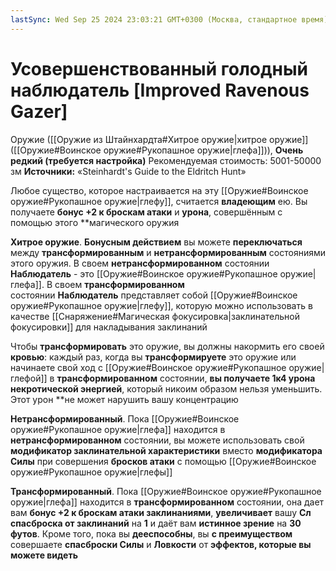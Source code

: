 ```yaml
---
lastSync: Wed Sep 25 2024 23:03:21 GMT+0300 (Москва, стандартное время)
---
```

# Усовершенствованный голодный наблюдатель [Improved Ravenous Gazer]

Оружие ([[Оружие из Штайнхардта#Хитрое оружие|хитрое оружие]] ([[Оружие#Воинское оружие#Рукопашное оружие|глефа]])), **Очень редкий (требуется настройка)**
Рекомендуемая стоимость: 5001-50000 зм
**Источники:** «Steinhardt's Guide to the Eldritch Hunt»

Любое существо, которое настраивается на эту [[Оружие#Воинское оружие#Рукопашное оружие|глефу]], считается **владеющим** ею. Вы получаете **бонус +2 к броскам атаки** и **урона**, совершённым с помощью этого **магического оружия

**Хитрое оружие**. **Бонусным действием** вы можете **переключаться** между **трансформированным** и **нетрансформированным** состояниями этого оружия. В своем **нетрансформированном** состоянии **Наблюдатель** - это [[Оружие#Воинское оружие#Рукопашное оружие|глефа]]. В своем **трансформированном** состоянии **Наблюдатель** представляет собой [[Оружие#Воинское оружие#Рукопашное оружие|глефу]], которую можно использовать в качестве [[Снаряжение#Магическая фокусировка|заклинательной фокусировки]] для накладывания заклинаний

Чтобы **трансформировать** это оружие, вы должны накормить его своей **кровью**: каждый раз, когда вы **трансформируете** это оружие или начинаете свой ход с [[Оружие#Воинское оружие#Рукопашное оружие|глефой]] в **трансформированном** состоянии, **вы получаете 1к4 урона некротической энергией**, который никоим образом нельзя уменьшить. Этот урон **не может нарушить вашу концентрацию

**Нетрансформированный**. Пока [[Оружие#Воинское оружие#Рукопашное оружие|глефа]] находится в **нетрансформированном** состоянии, вы можете использовать свой **модификатор заклинательной характеристики** вместо **модификатора Силы** при совершения **бросков атаки** с помощью [[Оружие#Воинское оружие#Рукопашное оружие|глефы]]

**Трансформированный**. Пока [[Оружие#Воинское оружие#Рукопашное оружие|глефа]] находится в **трансформированном** состоянии, она дает вам **бонус +2 к броскам атаки заклинаниями**, **увеличивает** вашу **Сл спасброска от заклинаний** на **1** и даёт вам **истинное зрение** на **30 футов**. Кроме того, пока вы **дееспособны**, вы **с преимуществом** совершаете **спасброски Силы** и **Ловкости** от **эффектов, которые вы можете видеть**